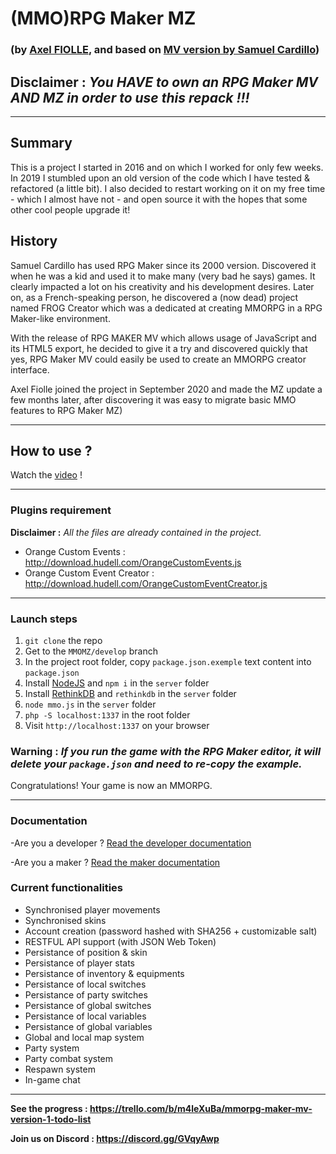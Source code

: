 # (MMO)RPG Maker MZ 
### (by [Axel FIOLLE](https://axelfiolle.be), and based on [MV version by Samuel Cardillo](https://github.com/samuelcardillo/MMORPGMaker-MV))

## **Disclaimer :** *You HAVE to own an RPG Maker MV AND MZ in order to use this repack !!!*
---

## Summary
This is a project I started in 2016 and on which I worked for only few weeks. In 2019 I stumbled upon an old version of the code which I have tested & refactored (a little bit). I also decided to restart working on it on my free time - which I almost have not - and open source it with the hopes that some other cool people upgrade it!

## History
Samuel Cardillo has used RPG Maker since its 2000 version. Discovered it when he was a kid and used it to make many (very bad he says) games. It clearly impacted a lot on his creativity and his development desires. Later on, as a French-speaking person, he discovered a (now dead) project named FROG Creator which was a dedicated at creating MMORPG in a RPG Maker-like environment. 

With the release of RPG MAKER MV which allows usage of JavaScript and its HTML5 export, he decided to give it a try and discovered quickly that yes, RPG Maker MV could easily be used to create an MMORPG creator interface.

Axel Fiolle joined the project in September 2020 and made the MZ update a few months later, after discovering it was easy to migrate basic MMO features to RPG Maker MZ)

--- 

## How to use ? 

Watch the [video](https://www.youtube.com/watch?v=4V4YhMcNRng) !

---

### Plugins requirement 

**Disclaimer :** *All the files are already contained in the project.*

- Orange Custom Events : http://download.hudell.com/OrangeCustomEvents.js
- Orange Custom Event Creator : http://download.hudell.com/OrangeCustomEventCreator.js

---

### Launch steps
1. `git clone` the repo
2. Get to the `MMOMZ/develop` branch
3. In the project root folder, copy `package.json.exemple` text content into `package.json`
4. Install [NodeJS](https://nodejs.org/en/) and `npm i` in the `server` folder
5. Install [RethinkDB](https://rethinkdb.com/docs/install/) and `rethinkdb` in the `server` folder
6. `node mmo.js` in the `server` folder
7. `php -S localhost:1337` in the root folder
8. Visit `http://localhost:1337` on your browser

### **Warning :** *If you run the game with the RPG Maker editor, it will delete your `package.json` and need to re-copy the example.*

Congratulations! Your game is now an MMORPG. 

---

### Documentation 

-Are you a developer ? [Read the developer documentation](https://github.com/samuelcardillo/MMORPGMaker-MV/wiki#developers-documentation)

-Are you a maker ? [Read the maker documentation](https://github.com/samuelcardillo/MMORPGMaker-MV/wiki#makers-documentation)

### Current functionalities
- Synchronised player movements
- Synchronised skins
- Account creation (password hashed with SHA256 + customizable salt)
- RESTFUL API support (with JSON Web Token)
- Persistance of position & skin
- Persistance of player stats
- Persistance of inventory & equipments
- Persistance of local switches
- Persistance of party switches
- Persistance of global switches
- Persistance of local variables
- Persistance of global variables
- Global and local map system
- Party system
- Party combat system
- Respawn system
- In-game chat

---

**See the progress : https://trello.com/b/m4leXuBa/mmorpg-maker-mv-version-1-todo-list**

**Join us on Discord : https://discord.gg/GVqyAwp**
